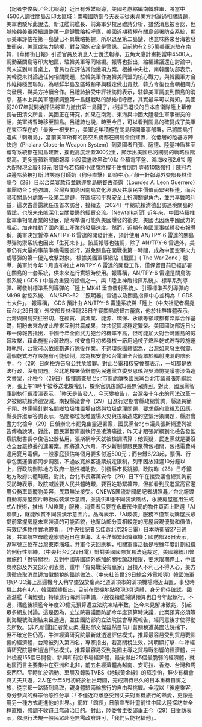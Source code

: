 【記者李俊毅／台北報導】近日有外媒報導，美國考慮縮編南韓駐軍，將當中4500人調往關島及印太區域；南韓國防部今天表示從未與美方討論過相關議題，美軍也駁斥此說法。新江艦前艦長、前海軍少校呂禮詩分析，雖然消息被否認，但脈絡與美軍陸續調整第一島鏈戰略相呼應，美國近期積極在關島部署防空系統，顯示美軍評估在第一島鏈已不具戰略把握，所以退至第二島鏈，也意味將來台海若發生衝突，美軍或無力馳援，對台灣的安全是警訊。目前約有2.85萬美軍派駐在南韓，《華爾街日報》引述官員及消息人士說法報導，五角大廈計畫把當中4500人，調動至關島等印太地區，駐韓美軍等同縮編。報導也指出，縮編建議還在討論中，尚未送到川普桌上，官員也在評估其他幾項方案。根據中央社，南韓國防部表示，美韓從未討論過任何相關問題，駐韓美軍作為韓美同盟的核心戰力，與韓國軍方合作維持穩固聯防，為朝鮮半島及區域和平與穩定做出貢獻，韓方今後也會朝相同方向發展，與美方持續合作。呂禮詩接受中評社訪問表示，駐韓美軍調度到關島的消息，基本上與美軍陸續調整第一島鏈戰略的脈絡相呼應，其實最早可以得知，美國從2017年就開始評估將軍力撤出第一島鏈了，根據已退役的日本自衛隊陸上幕僚長岩田清文所言，美國正在研究，如果在南海、東海與中國大陸發生軍事衝突的話，美軍將暫時移至關島。呂禮詩也說，時至今日，可以看到關島的確變成了美軍在東亞存在的「最後一根支柱」，美軍近年積極在關島展開軍事部署，已將關島打造成「刺蝟島」，當前美軍所有的防空系統都在關島全面建置，從低層的陸基方陣快炮（Phalanx Close-In Weapon System）到愛國者飛彈、薩德、陸基神盾甚至鐵穹系統都在關島建置，攔截高度涵蓋300公里，顯示出美國已將關島的戰略位階提高。更多壹蘋新聞網報導 台股震盪收黑跌10點 台積電平盤、鴻海收漲2.6% 隆大配發現金股利3元 限貸令若持續小建商將撐不住會倒閉 壹蘋10點強打｜陳冠希路邊哈菸被打斷 堆笑應付師奶（狗仔直擊）即時中心／顏一軒報導外交部長林佳龍今（28）日以台菜宴款待並歡迎關島總督古蕾露（Lourdes A. Leon Guerrero）率團訪台；他強調，台灣與關島因南島文化淵源及共享民主價值而緊密相連，而台灣和關島分處第一及第二島鏈，在區域和平與安全上扮演關鍵角色，並共享戰略利益，這次古蕾露就任後首次訪台，接續去（2024）年總統賴清德出訪過境關島的情誼，也盼未來能深化台關雙邊的經貿交流。[Newtalk新聞] 近年來，中國持續推動軍事相關產業的發展，隨時準備可能與美國爆發的衝突，美國也因應中國武力的崛起，加速推動了國內軍工產業的發展速度。然而，近期有美國軍事媒體發布報導稱，美軍決定暫停 AN/TPY-6 雷達的開發計畫，預計使用 AN/TPY-6 雷達的關島導彈防禦系統也因此「生死未卜」。該篇報導也強調，除了 AN/TPY-6 雷達外，美軍仍有大量的事前準備需要進行，避免關島在開戰後第一時間，成為中國空軍火力或導彈的第一優先攻擊對象。 根據美國軍事網站《戰區》( The War Zone ) 報導，美軍於今年 1 月宣布終止 AN/TPY-6 雷達的開發工作，僅保留目前已經部署在關島的一套系統，供未來進行實驗時使用。報導稱，AN/TPY-6 雷達是關島防禦系統 ( GDS ) 中最為重要的設備之一，與「陸上神盾指揮系統」、標準系列導彈、可發射標準系列導彈的「陸上 MK41 垂直發射系統」、引導標準系列導彈的 Mk99 射控系統、 AN/SPG-62 「照明器」雷達以及關島指揮中心並稱為「 GDS 七大件」。 報導稱， GDS 預計由 AN/TPY-6 雷達系統與「陸上（中央社記者楊堯茹台北29日電）外交部長林佳龍28日午宴關島總督古蕾露，他於社群媒體表示，台灣與關島交往密切，在經貿、農漁業、能源、環保、永續等領域都有深厚合作基礎，期盼未來為彼此帶來互利共贏成果，並共促區域穩定繁榮。美國國防部近日公布一份報告指出，中國今年全面武力犯台的機率不高，但可能加大對台灣離島的威脅攻擊，藉此施壓台灣政府。核安會月初核發核一廠用過核子燃料乾式貯存設施運轉執照，台電可以依規劃進行除役作業。不過環保團體認為，台灣如果發生強震，這個乾式貯存設施有可能傾倒，認為核安會和台電讓全台籠罩於輻射洩漏的陰影中，今（29）日向檢方告發公共危險罪。對此台電和核安會都表示，一切都是依法行政，沒有問題。台北地檢署偵辦罷免民進黨立委吳思瑤與吳沛憶提議書涉偽造文書案，北檢今（29日）指揮調查局台北市調處傳喚國民黨台北市議員張斯綱說明，張上午11時半被移送北檢複訊，檢察官訊後諭知張無保請回。對此，國民黨智庫副執行長凌濤表示，「昨天是告發人，今天變被告」，台灣幾十年來的司法改革一夕被總統賴清德毀滅。南投縣議會今（29）日進行定期會縣政總質詢，縣議員簡千翔、林儒暘針對名間鄉垃圾堆置場自燃與垃圾處理問題，要求縣府重視及因應。縣長許淑華答詢表示，名間鄉垃圾堆置場火災與後續造成的空氣污染問題，縣府會盡力北檢今（29）日偵辦北市罷免幽靈連署案，國民黨台北市議員張斯綱遭列被告傳喚說明。對此，國民黨智庫副執行長凌濤痛批，昨天才跟張斯綱到北檢告發監察院秘書長李俊俋公器私用，張斯綱今天就被檢調清算；他質疑，民進黨就是要沒收全台罷綠委的連署案。即將進入六月，不少新制都跟民眾荷包相關，包括電費將適用夏月電價，一般家庭預估每個月要多付近500元；而台鐵6/23起，票價、行李包裹運價都同步調漲，不過放寬旅客退票規定限制，列車因故延遲10分鐘以上，行政院刪除地方政府一般性補助款，引發縣市長跳腳，政院昨（28）日呼籲地方政府共體時艱。對此，台北市長蔣萬安今（29）日下午在接受議會總質詢前受訪時表示，政院喊說要人民共體時艱，要百姓勒緊褲帶，但卻看到民進黨高官濫用公務車載寵物美容，民眾無法接受。CNEWS匯流新聞網記者胡照鑫／台北報導 自動將房屋照片轉換成裝潢示意圖，並提供8種不同裝潢風格，永慶房屋運用生成式AI技術，推出「AI煥裝」服務，消費者只要在永慶房仲網的物件頁面上點選「AI煥裝」，就能欣賞不同裝潢示意圖片。品牌表示，「AI煥裝」服務不僅幫助購屋民眾提前掌握房屋未來裝潢的可能面貌，也幫助部分賣相較差的房屋展現優勢和價值，有效促進物件實地帶看...（中央社記者呂佳蓉北京29日電）日本防衛省27日通報，共軍航空母艦遼寧號近日在東海、太平洋頻繁起降軍機；國防部28日表示，遼寧號正位在台灣東南海域。共軍今天回應稱，相關軍事活動是根據年度計劃組織的例行性訓練。（中央社台北29日電）針對美國國際貿易法庭裁定，美國總統川普實施的「對等關稅」及對中國等國額外施加的關稅踰越權限，要求限期停止，中國商務部及外交部分別表態，重申「貿易戰沒有贏家」且損人不利己不得人心，美方應徹底取消單邊加徵關稅的錯誤做法。（中央社首爾29日綜合外電報導）韓國海軍1架P-3C海上巡邏機今天稍早墜毀於慶尚北道浦項市的浦項機場附近山區，事發時機上共有4人，韓國媒體指出，目前在墜機地點發現3具遺體，身分仍待確認。國造潛艦「海鯤號」持續進行海測前準備，7艘後續艦採購預算也自今年起執行。不過，潛艦後續艦今年度20億元預算遭立法院凍結半數，迄今未見解凍徵兆，引起眾多網友討論。這是因為，立法院審議國防部今年度預算時決議，此案預算必須等到海鯤號海測結束且通過，並由國防部向立法院院會專案報告，經同意後才使得動支所致。[非凡新聞]記者黃友柔,攝影邱文傑雖然目前川普關稅遭美國法院擋下，但不確定性仍高，牛津經濟研究院最新就透過評估模式，推算最容易受到貿易戰影響的經濟體，台灣被列入第四名，專家指出，若高關稅生效，將明顯打擊...牛津經濟研究院最新透過評估模式，推算最容易受到美國主導之貿易戰影響的經濟體，共計檢視155個已開發、新興和前沿市場經濟體，最後得出25個最脆弱的經濟體，就地區而言主要集中在亞洲和北非，前五名經濟體為越南、安哥拉、香港、台灣和馬來西亞。平時忙於活動、車展及錄製TVBS《地球黃金線》的蘇宗怡，鮮少有機會與丈夫共遊，2人在今年5月初終於抽出時間，完成期待已久的日本重機自駕之旅，從京都一路騎到鳥取，親身體驗兩輪旅行的自由與挑戰。全程以「後座乘客」身分參與的蘇宗怡感性分享：「不僅近距離感受到丈夫對重機旅行的熱愛，更像是用另一種方式走進他的世界。」網紅「館長」日前宣布計畫前往中國大陸探訪並全程直播，強調不收錢且無政治目的。對此，陸委會主委邱垂正今（29）日受訪表示，依現行法規一般民眾赴陸無需政府許可，「我們只能祝福他」。